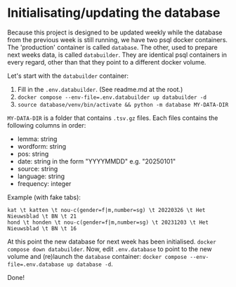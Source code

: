 # Initialisating/updating the database
Because this project is designed to be updated weekly while the database from the previous week is still running, we have two psql docker containers.
The 'production' container is called `database`. The other, used to prepare next weeks data, is called `databuilder`. They are identical psql containers in every regard, other than that they point to a different docker volume.

Let's start with the `databuilder` container:
1. Fill in the `.env.databuilder`. (See readme.md at the root.)
2. `docker compose --env-file=.env.databuilder up databuilder -d`
3. `source database/venv/bin/activate && python -m database MY-DATA-DIR`

`MY-DATA-DIR` is a folder that contains `.tsv.gz` files. Each files contains the following columns in order:
- lemma: string
- wordform: string
- pos: string
- date: string in the form "YYYYMMDD" e.g. "20250101"
- source: string
- language: string
- frequency: integer

Example (with fake tabs):
```tsv
kat \t katten \t nou-c(gender=f|m,number=sg) \t 20220326 \t Het Nieuwsblad \t BN \t 21
hond \t honden \t nou-c(gender=f|m,number=sg) \t 20231203 \t Het Nieuwsblad \t BN \t 16
```


At this point the new database for next week has been initialised. `docker compose down databuilder`.
Now, edit `.env.database` to point to the new volume and (re)launch the `database` container: `docker compose --env-file=.env.database up database -d`.

Done!
